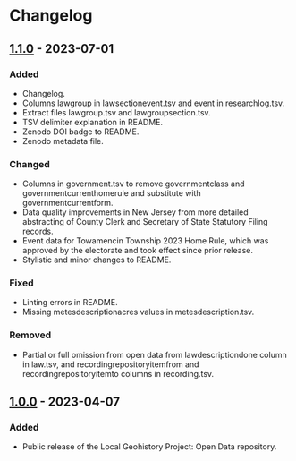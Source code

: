 # Changelog

## [1.1.0] - 2023-07-01

### Added

- Changelog.
- Columns lawgroup in lawsectionevent.tsv and event in researchlog.tsv.
- Extract files lawgroup.tsv and lawgroupsection.tsv.
- TSV delimiter explanation in README.
- Zenodo DOI badge to README.
- Zenodo metadata file.

### Changed

- Columns in government.tsv to remove governmentclass and governmentcurrenthomerule and substitute with governmentcurrentform.
- Data quality improvements in New Jersey from more detailed abstracting of County Clerk and Secretary of State Statutory Filing records.
- Event data for Towamencin Township 2023 Home Rule, which was approved by the electorate and took effect since prior release.
- Stylistic and minor changes to README.

### Fixed

- Linting errors in README.
- Missing metesdescriptionacres values in metesdescription.tsv.

### Removed

- Partial or full omission from open data from lawdescriptiondone column in law.tsv, and recordingrepositoryitemfrom and recordingrepositoryitemto columns in recording.tsv.

## [1.0.0] - 2023-04-07

### Added

- Public release of the Local Geohistory Project: Open Data repository.

[1.1.0]: https://github.com/markconnellypro/local-geohistory-project-open-data/compare/v1.0.0...v1.1.0
[1.0.0]: https://github.com/markconnellypro/local-geohistory-project-open-data/releases/tag/v1.0.0
